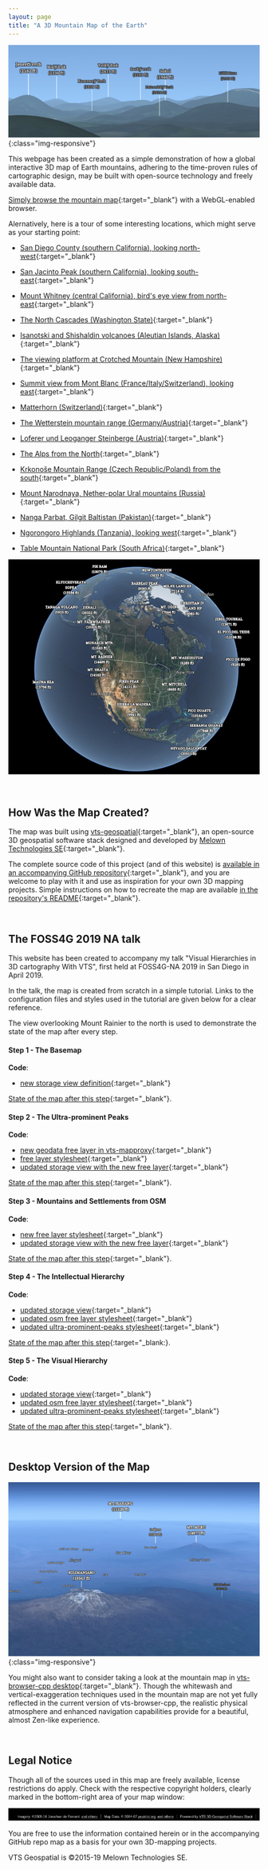 ```yaml
---
layout: page
title: "A 3D Mountain Map of the Earth"
---
```


![Panorama of Lusatia](media/lusatia.jpg){:class="img-responsive"}

This webpage has been created as a simple demonstration of how a global
interactive 3D map of Earth mountains, adhering to the time-proven rules of
cartographic design, may be built with open-source technology and freely
available data.

[Simply browse the mountain map][1]{:target="_blank"} with a WebGL-enabled browser. 

Alernatively, here is a tour of some interesting locations, which might
serve as your starting point:

* [San Diego County (southern California), looking north-west][3]{:target="_blank"}

* [San Jacinto Peak (southern California), looking south-east][14]{:target="_blank"}

* [Mount Whitney (central California), bird's eye view from north-east][11]{:target="_blank"}

* [The North Cascades (Washington State)][9]{:target="_blank"}

* [Isanotski and Shishaldin volcanoes (Aleutian Islands, Alaska)][13]{:target="_blank"}

* [The viewing platform at Crotched Mountain (New Hampshire)][10]{:target="_blank"}

* [Summit view from Mont Blanc (France/Italy/Switzerland), looking east][15]{:target="_blank"}

* [Matterhorn (Switzerland)][7]{:target="_blank"}

* [The Wetterstein mountain range (Germany/Austria)][5]{:target="_blank"}

* [Loferer und Leoganger Steinberge (Austria)][6]{:target="_blank"}

* [The Alps from the North][8]{:target="_blank"}

* [Krkonoše Mountain Range (Czech Republic/Poland) from the south][18]{:target="_blank"}

* [Mount Narodnaya, Nether-polar Ural mountains (Russia)][12]{:target="_blank"}

* [Nanga Parbat, Gilgit Baltistan (Pakistan)][16]{:target="_blank"}

* [Ngorongoro Highlands (Tanzania), looking west][4]{:target="_blank"}

* [Table Mountain National Park (South Africa)][17]{:target="_blank"}


[![A 3D Mountain Map of the Earth](https://github.com/ondra-prochazka/a-3d-mountain-map/raw/master/media/a-3d-mountain-map.jpg)](https://rigel.mlwn.se/store/a-3d-mountain-map/map-config/map/)

<br/>

## How Was the Map Created?

The map was built using [vts-geospatial][19]{:target="_blank"}, an
open-source 3D geospatial software stack designed and developed by [Melown
Technologies SE][20]{:target="_blank"}.

The complete source code of this project (and of this website) is [available
in an accompanying GitHub repository][21]{:target="_blank"}, and you are
welcome to play with it and use as inspiration for your own 3D mapping projects. 
Simple instructions on how to recreate the map are available [in the
repository's
README][22]{:target="_blank"}.

<br/>

## The FOSS4G 2019 NA talk

This website has been created to accompany my talk "Visual Hierarchies in 3D
cartography With VTS", first held at FOSS4G-NA 2019 in San Diego in April 2019. 

In the talk, the map is created from scratch in a simple tutorial. Links to the
configuration files and styles used in the tutorial are given below for a
clear reference.

The view overlooking Mount Rainier to the north is used to demonstrate the
state of the map after every step.

#### Step 1 - The Basemap

**Code**: 

 * [new storage view definition][28]{:target="_blank"}

[State of the map after this step][23]{:target="_blank"}. 
    
#### Step 2 - The Ultra-prominent Peaks

**Code**: 

 * [new geodata free layer in vts-mapproxy][29]{:target="_blank"}
 * [free layer stylesheet][30]{:target="_blank"}
 * [updated storage view with the new free layer][31]{:target="_blank"}

[State of the map after this step][24]{:target="_blank"}.

#### Step 3 - Mountains and Settlements from OSM

**Code**: 

 * [new free layer stylesheet][32]{:target="_blank"}
 * [updated storage view with the new free layer][33]{:target="_blank"}

[State of the map after this step][25]{:target="_blank"}.

#### Step 4 - The Intellectual Hierarchy

**Code**: 

 * [updated storage view][34]{:target="_blank"}
 * [updated osm free layer stylesheet][35]{:target="_blank"}
 * [updated ultra-prominent-peaks stylesheet][36]{:target="_blank"}

[State of the map after this step][26]{:target="_blank:}.

#### Step 5 - The Visual Hierarchy

**Code**: 

 * [updated storage view][37]{:target="_blank"}
 * [updated osm free layer stylesheet][38]{:target="_blank"}
 * [updated ultra-prominent-peaks stylesheet][39]{:target="_blank"}

[State of the map after this step][27]{:target="_blank"}.

<br/>

## Desktop Version of the Map

![Kilimanjaro and Meru in vts-desktop-cpp](media/kilimanjaro.jpg){:class="img-responsive"}


You might also want to consider taking a look at the mountain map in
[vts-browser-cpp desktop][2]{:target="_blank"}.  Though the whitewash and
vertical-exaggeration techniques used in the mountain map are not yet fully
reflected in the current version of vts-browser-cpp, the realistic physical
atmosphere and enhanced navigation capabilities provide for a beautiful,
almost Zen-like experience.

<br/>

## Legal Notice

Though all of the sources used in this map are freely available, license
restrictions do apply.  Check with the respective copyright holders, clearly
marked in the bottom-right area of your map window:

![Credits section in vts-browser-js][40]

You are free to use the information contained herein or in the accompanying
GitHub repo map as a basis for your own 3D-mapping projects.   

VTS Geospatial is &copy;2015-19 Melown Technologies SE. 


[1]: https://rigel.mlwn.se/store/a-3d-mountain-map/map-config/map
[2]: https://github.com/melowntech/vts-browser-cpp
[3]: https://rigel.mlwn.se/store/a-3d-mountain-map/map-config/map/?pos=obj,-117.150264,32.638531,fix,-23.13,-316.06,-14.07,0.00,18379.80,45.00
[4]: https://rigel.mlwn.se/store/a-3d-mountain-map/map-config/map/?pos=obj,35.651614,-3.231357,fix,1890.99,-266.45,-20.74,0.00,61778.30,45.00
[5]: https://rigel.mlwn.se/store/a-3d-mountain-map/map-config/map/?pos=obj,11.089189,47.412804,fix,1744.54,-151.48,-18.03,0.00,14002.15,30.00
[6]: https://rigel.mlwn.se/store/a-3d-mountain-map/map-config/map/?pos=obj,12.660472,47.538069,fix,1562.45,-169.85,-49.46,0.00,14837.81,45.00
[7]: https://rigel.mlwn.se/store/a-3d-mountain-map/map-config/map/?pos=obj,7.658566,45.976451,fix,3351.14,-121.61,-11.37,0.00,6569.63,45.00
[8]: https://rigel.mlwn.se/store/a-3d-mountain-map/map-config/map/?pos=obj,9.741529,46.375075,fix,1656.35,162.52,-11.51,0.00,376412.97,45.00
[9]: https://rigel.mlwn.se/store/a-3d-mountain-map/map-config/map/?pos=obj,-121.281926,48.698838,fix,929.49,-164.09,-16.84,0.00,24990.72,45.00
[10]: https://rigel.mlwn.se/store/a-3d-mountain-map/map-config/map/?pos=obj,-71.881911,42.998033,fix,448.05,-108.77,-15.28,0.00,1659.18,45.00
[11]: https://rigel.mlwn.se/store/a-3d-mountain-map/map-config/map/?pos=obj,-118.290146,36.565113,fix,3285.46,-133.40,-25.09,0.00,33347.92,45.00
[12]: https://rigel.mlwn.se/store/a-3d-mountain-map/map-config/map/?pos=obj,60.186279,65.015886,fix,1113.67,-38.53,-24.29,0.00,18695.90,45.00
[13]: https://rigel.mlwn.se/store/a-3d-mountain-map/map-config/map/?pos=obj,-163.780048,54.779658,fix,543.82,-113.39,-22.98,0.00,28491.67,55.00
[14]: https://rigel.mlwn.se/store/a-3d-mountain-map/map-config/map/?pos=obj,-116.685494,33.814871,fix,3032.20,-143.62,-22.57,0.00,28164.69,45.00
[15]: https://rigel.mlwn.se/store/a-3d-mountain-map/map-config/map/?pos=obj,6.864492,45.832796,fix,4932.53,57.99,-9.52,0.00,624.62,30.00
[16]: https://rigel.mlwn.se/store/a-3d-mountain-map/map-config/map/?pos=obj,74.611231,35.213436,fix,4823.86,-19.87,-8.59,0.00,17007.26,75.00
[17]: https://rigel.mlwn.se/store/a-3d-mountain-map/map-config/map/?pos=obj,18.363182,-34.018678,fix,221.15,25.33,-44.46,0.00,14549.58,75.00
[18]: https://rigel.mlwn.se/store/a-3d-mountain-map/map-config/map/?pos=obj,15.560333,50.620320,fix,590.24,14.44,-16.56,0.00,8637.47,75.00
[19]: https://vtsdocs.melown.com/
[20]: https://www.melown.com/
[21]: https://github.com/ondra-prochazka/a-3d-mountain-map
[22]: https://github.com/ondra-prochazka/a-3d-mountain-map/blob/master/README.md
[23]: https://rigel.mlwn.se/store/a-3d-mountain-map/map-config/map-step1/?pos=obj,-121.965107,47.040840,fix,761.16,-24.23,-7.90,0.00,33793.24,45.00
[24]: https://rigel.mlwn.se/store/a-3d-mountain-map/map-config/map-step2/?pos=obj,-121.965107,47.040840,fix,761.16,-24.23,-7.90,0.00,33793.24,45.00
[25]: https://rigel.mlwn.se/store/a-3d-mountain-map/map-config/map-step3/?pos=obj,-121.965107,47.040840,fix,761.16,-24.23,-7.90,0.00,33793.24,45.00
[26]: https://rigel.mlwn.se/store/a-3d-mountain-map/map-config/map-step4/?pos=obj,-121.965107,47.040840,fix,761.16,-24.23,-7.90,0.00,33793.24,45.00
[27]: https://rigel.mlwn.se/store/a-3d-mountain-map/map-config/map-step5/?pos=obj,-121.965107,47.040840,fix,761.16,-24.23,-7.90,0.00,33793.24,45.00
[28]: https://raw.githubusercontent.com/ondra-prochazka/a-3d-mountain-map/master/var_vts_store_a-3d-mountain-map_map-config/map-step1
[29]: https://raw.githubusercontent.com/ondra-prochazka/a-3d-mountain-map/master/etc_vts_mapproxy_a-3d-mountain-map_d/peaklist-org-ultras.json
[30]: https://raw.githubusercontent.com/ondra-prochazka/a-3d-mountain-map/master/var_vts_store_a-3d-mountain-map_stylesheet/map-peaklist-org-ultras-step2.style
[31]: https://raw.githubusercontent.com/ondra-prochazka/a-3d-mountain-map/master/var_vts_store_a-3d-mountain-map_map-config/map-step2 
[32]: https://raw.githubusercontent.com/ondra-prochazka/a-3d-mountain-map/master/var_vts_store_a-3d-mountain-map_stylesheet/map-osm-maptiler-step3.style
[33]: https://raw.githubusercontent.com/ondra-prochazka/a-3d-mountain-map/master/var_vts_store_a-3d-mountain-map_map-config/map-step3
[34]: https://raw.githubusercontent.com/ondra-prochazka/a-3d-mountain-map/master/var_vts_store_a-3d-mountain-map_map-config/map-step4
[35]: https://raw.githubusercontent.com/ondra-prochazka/a-3d-mountain-map/master/var_vts_store_a-3d-mountain-map_stylesheet/map-osm-maptiler-step4.style
[36]: https://raw.githubusercontent.com/ondra-prochazka/a-3d-mountain-map/master/var_vts_store_a-3d-mountain-map_stylesheet/map-peaklist-org-ultras-step4.style
[37]: https://raw.githubusercontent.com/ondra-prochazka/a-3d-mountain-map/master/var_vts_store_a-3d-mountain-map_map-config/map-step5
[38]: https://raw.githubusercontent.com/ondra-prochazka/a-3d-mountain-map/master/var_vts_store_a-3d-mountain-map_stylesheet/map-osm-maptiler-step5.style
[39]: https://raw.githubusercontent.com/ondra-prochazka/a-3d-mountain-map/master/var_vts_store_a-3d-mountain-map_stylesheet/map-peaklist-org-ultras-step5.style
[40]: https://github.com/ondra-prochazka/a-3d-mountain-map/raw/master/media/credits.png
